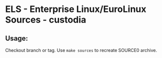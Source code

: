 # ELS - Enterprise Linux/EuroLinux Sources - custodia
 
## Usage:
  Checkout branch or tag. Use `make sources` to recreate  SOURCE0 archive.
